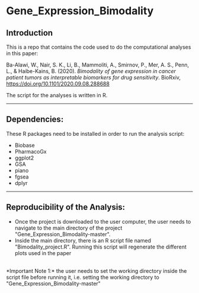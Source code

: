 # Gene_Expression_Bimodality

## Introduction
This is a repo that contains the code used to do the computational analyses in this paper:

Ba-Alawi, W., Nair, S. K., Li, B., Mammoliti, A., Smirnov, P., Mer, A. S., Penn, L., & Haibe-Kains, B. (2020). *Bimodality of gene expression in cancer patient tumors as interpretable biomarkers for drug sensitivity*. BioRxiv, https://doi.org/10.1101/2020.09.08.288688

The script for the analyses is written in R.


----

## Dependencies:
These R packages need to be installed in order to run the analysis script:
- Biobase
- PharmacoGx
- ggplot2
- GSA
- piano
- fgsea
- dplyr


----
## Reproducibility of the Analysis:
- Once the project is downloaded to the user computer, the user needs to navigate to the main directory of the project "Gene_Expression_Bimodality-master".
- Inside the main directory, there is an R script file named "Bimodality_project.R". Running this script will regenerate the different plots used in the paper

<br>
*Important Note 1:* the user needs to set the working directory inside the script file before running it, i.e. setting the working directory to "Gene_Expression_Bimodality-master"
<br>


